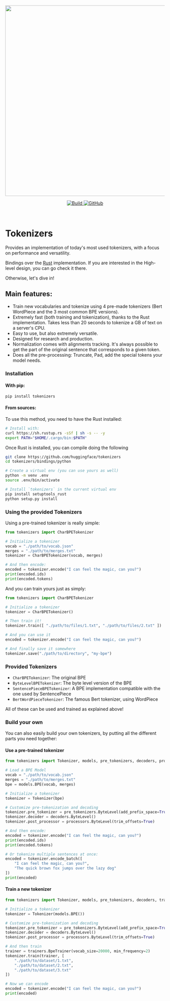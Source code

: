 <p align="center">
    <br>
    <img src="https://huggingface.co/landing/assets/tokenizers/tokenizers-logo.png" width="600"/>
    <br>
<p>
<p align="center">
    <a href="https://badge.fury.io/py/tokenizers">
         <img alt="Build" src="https://badge.fury.io/py/tokenizers.svg">
    </a>
    <a href="https://github.com/huggingface/tokenizers/blob/master/LICENSE">
        <img alt="GitHub" src="https://img.shields.io/github/license/huggingface/tokenizers.svg?color=blue">
    </a>
</p>
<br>

# Tokenizers

Provides an implementation of today's most used tokenizers, with a focus on performance and
versatility.

Bindings over the [Rust](https://github.com/huggingface/tokenizers/tree/master/tokenizers) implementation.
If you are interested in the High-level design, you can go check it there.

Otherwise, let's dive in!

## Main features:

 - Train new vocabularies and tokenize using 4 pre-made tokenizers (Bert WordPiece and the 3
   most common BPE versions).
 - Extremely fast (both training and tokenization), thanks to the Rust implementation. Takes
   less than 20 seconds to tokenize a GB of text on a server's CPU.
 - Easy to use, but also extremely versatile.
 - Designed for research and production.
 - Normalization comes with alignments tracking. It's always possible to get the part of the
   original sentence that corresponds to a given token.
 - Does all the pre-processing: Truncate, Pad, add the special tokens your model needs.

### Installation

#### With pip:

```bash
pip install tokenizers
```

#### From sources:

To use this method, you need to have the Rust installed:

```bash
# Install with:
curl https://sh.rustup.rs -sSf | sh -s -- -y
export PATH="$HOME/.cargo/bin:$PATH"
```

Once Rust is installed, you can compile doing the following

```bash
git clone https://github.com/huggingface/tokenizers
cd tokenizers/bindings/python

# Create a virtual env (you can use yours as well)
python -m venv .env
source .env/bin/activate

# Install `tokenizers` in the current virtual env
pip install setuptools_rust
python setup.py install
```

### Using the provided Tokenizers

Using a pre-trained tokenizer is really simple:

```python
from tokenizers import CharBPETokenizer

# Initialize a tokenizer
vocab = "./path/to/vocab.json"
merges = "./path/to/merges.txt"
tokenizer = CharBPETokenizer(vocab, merges)

# And then encode:
encoded = tokenizer.encode("I can feel the magic, can you?")
print(encoded.ids)
print(encoded.tokens)
```

And you can train yours just as simply:

```python
from tokenizers import CharBPETokenizer

# Initialize a tokenizer
tokenizer = CharBPETokenizer()

# Then train it!
tokenizer.train([ "./path/to/files/1.txt", "./path/to/files/2.txt" ])

# And you can use it
encoded = tokenizer.encode("I can feel the magic, can you?")

# And finally save it somewhere
tokenizer.save("./path/to/directory", "my-bpe")
```

### Provided Tokenizers

 - `CharBPETokenizer`: The original BPE
 - `ByteLevelBPETokenizer`: The byte level version of the BPE
 - `SentencePieceBPETokenizer`: A BPE implementation compatible with the one used by SentencePiece
 - `BertWordPieceTokenizer`: The famous Bert tokenizer, using WordPiece

All of these can be used and trained as explained above!

### Build your own

You can also easily build your own tokenizers, by putting all the different parts
you need together:

#### Use a pre-trained tokenizer

```python
from tokenizers import Tokenizer, models, pre_tokenizers, decoders, processors

# Load a BPE Model
vocab = "./path/to/vocab.json"
merges = "./path/to/merges.txt"
bpe = models.BPE(vocab, merges)

# Initialize a tokenizer
tokenizer = Tokenizer(bpe)

# Customize pre-tokenization and decoding
tokenizer.pre_tokenizer = pre_tokenizers.ByteLevel(add_prefix_space=True)
tokenizer.decoder = decoders.ByteLevel()
tokenizer.post_processor = processors.ByteLevel(trim_offsets=True)

# And then encode:
encoded = tokenizer.encode("I can feel the magic, can you?")
print(encoded.ids)
print(encoded.tokens)

# Or tokenize multiple sentences at once:
encoded = tokenizer.encode_batch([
	"I can feel the magic, can you?",
	"The quick brown fox jumps over the lazy dog"
])
print(encoded)
```

#### Train a new tokenizer

```python
from tokenizers import Tokenizer, models, pre_tokenizers, decoders, trainers, processors

# Initialize a tokenizer
tokenizer = Tokenizer(models.BPE())

# Customize pre-tokenization and decoding
tokenizer.pre_tokenizer = pre_tokenizers.ByteLevel(add_prefix_space=True)
tokenizer.decoder = decoders.ByteLevel()
tokenizer.post_processor = processors.ByteLevel(trim_offsets=True)

# And then train
trainer = trainers.BpeTrainer(vocab_size=20000, min_frequency=2)
tokenizer.train(trainer, [
	"./path/to/dataset/1.txt",
	"./path/to/dataset/2.txt",
	"./path/to/dataset/3.txt"
])

# Now we can encode
encoded = tokenizer.encode("I can feel the magic, can you?")
print(encoded)
```
